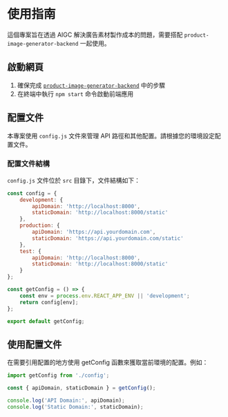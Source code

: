 # 使用指南

這個專案旨在透過 AIGC 解決廣告素材製作成本的問題，需要搭配 `product-image-generator-backend` 一起使用。

## 啟動網頁

1. 確保完成 [`product-image-generator-backend`](https://github.com/jieyao-MilestoneHub/product-image-generator-backend) 中的步驟 
2. 在終端中執行 `npm start` 命令啟動前端應用

## 配置文件

本專案使用 `config.js` 文件來管理 API 路徑和其他配置。請根據您的環境設定配置文件。

### 配置文件結構

`config.js` 文件位於 `src` 目錄下，文件結構如下：

```javascript
const config = {
    development: {
        apiDomain: 'http://localhost:8000',
        staticDomain: 'http://localhost:8000/static'
    },
    production: {
        apiDomain: 'https://api.yourdomain.com',
        staticDomain: 'https://api.yourdomain.com/static'
    },
    test: {
        apiDomain: 'http://localhost:8000',
        staticDomain: 'http://localhost:8000/static'
    }
};

const getConfig = () => {
    const env = process.env.REACT_APP_ENV || 'development';
    return config[env];
};

export default getConfig;
```

## 使用配置文件

在需要引用配置的地方使用 getConfig 函數來獲取當前環境的配置。例如：

```javascript
import getConfig from './config';

const { apiDomain, staticDomain } = getConfig();

console.log('API Domain:', apiDomain);
console.log('Static Domain:', staticDomain);
```
